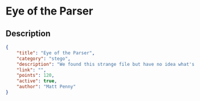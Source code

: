 # Eye of the Parser

## Description

```json
{
    "title": "Eye of the Parser",
    "category": "stego",
    "description": "We found this strange file but have no idea what's inside it, or even what it is.",
    "link": "",
    "points": 120,
    "active": true,
    "author": "Matt Penny"
}
```
